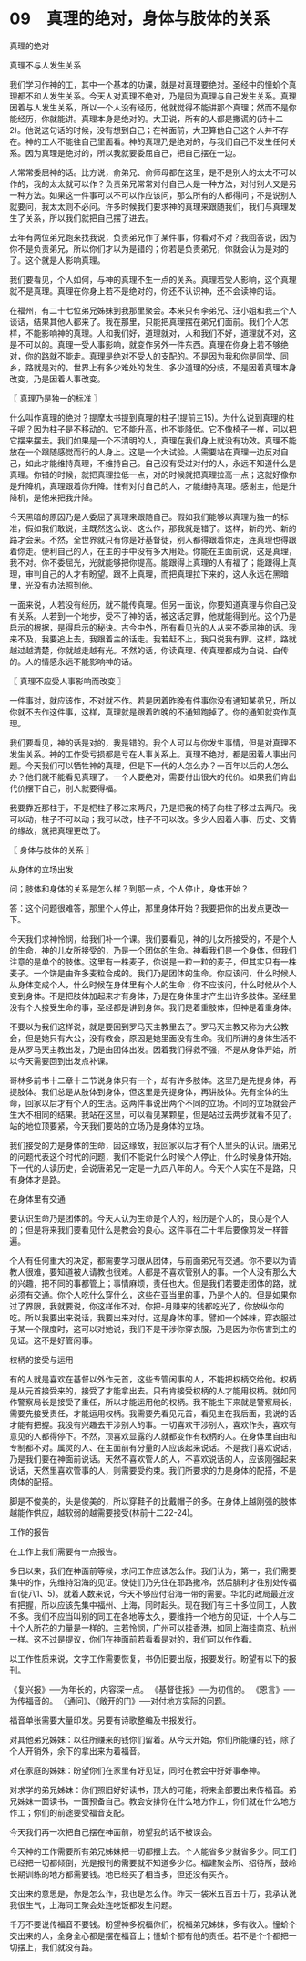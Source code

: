 # 09　真理的绝对，身体与肢体的关系



真理的绝对

真理不与人发生关系

我们学习作神的工，其中一个基本的功课，就是对真理要绝对。圣经中的憧蚧个真理都不和人发生关系。今天人对真理不绝对，乃是因为真理与自己发生关系。真理因着与人发生关系，所以一个人没有经历，他就觉得不能讲那个真理；然而不是你能经历，你就能讲。真理本身是绝对的。大卫说，所有的人都是撒谎的(诗十二2)。他说这句话的时候，没有想到自己；在神面前，大卫算他自己这个人并不存在。神的工人不能往自己里面看。神的真理乃是绝对的，与我们自己不发生任何关系。因为真理是绝对的，所以我就要委屈自己，把自己摆在一边。

人常常委屈神的话。比方说，俞弟兄、俞师母都在这里，是不是别人的太太不可以作的，我的太太就可以作？负责弟兄常常对付自己人是一种方法，对付别人又是另一种方法。如果这一件事可以不可以作应该问，那么所有的人都得问；不是说别人就要问，我太太则不必问。许多时候我们要求神的真理来跟随我们，我们与真理发生了关系，所以我们就把自己摆了进去。

去年有两位弟兄跑来找我说，负责弟兄作了某件事，你看对不对？我回答说，因为你不是负责弟兄，所以你们才以为是错的；你若是负责弟兄，你就会认为是对的了。这个就是人影响真理。

我们要看见，个人如何，与神的真理不生一点的关系。真理若受人影响，这个真理就不是真理。真理在你身上若不是绝对的，你还不认识神，还不会读神的话。

在福州，有二十七位弟兄姊妹到我那里聚会。本来只有李弟兄、汪小姐和我三个人谈话，结果其他人都来了。我在那里，只能把真理摆在弟兄们面前。我们个人怎样，不能影响神的真理。人和我们好，道理就对，人和我们不好，道理就不对，这是不可以的。真理一受人事影响，就变作另外一件东西。真理在你身上若不够绝对，你的路就不能走。真理是绝对不受人的支配的。不是因为我和你是同学、同乡，路就是对的。世界上有多少难处的发生、多少道理的分歧，不是因着真理本身改变，乃是因着人事改变。



〖 真理乃是独一的标准 〗

什么叫作真理的绝对？提摩太书提到真理的柱子(提前三15)。为什么说到真理的柱子呢？因为柱子是不移动的。它不能升高，也不能降低。它不像椅子一样，可以把它摆来摆去。我们如果是一个不清明的人，真理在我们身上就没有功效。真理不能放在一个跟随感觉而行的人身上。这是一个大试验。人需要站在真理一边反对自己，如此才能维持真理，不维持自己。自己没有受过对付的人，永远不知道什么是真理。你错的时候，就把真理拉低一点，对的时候就把真理拉高一点；这就好像你是升降机，真理跟着你升降。惟有对付自己的人，才能维持真理。感谢主，他是升降机，是他来把我升降。

今天黑暗的原因乃是人委屈了真理来跟随自己。假如我们能够以真理为独一的标准，假如我们敢说，主既然这么说、这么作，那我就是错了。这样，新的光、新的路才会来。不然，全世界就只有你是好基督徒，别人都得跟着你走，连真理也得跟着你走。便利自己的人，在主的手中没有多大用处。你能在主面前说，这是真理，我不对。你不委屈光，光就能够把你提高。能跟得上真理的人有福了；能跟得上真理，审判自己的人才有盼望。跟不上真理，而把真理拉下来的，这人永远在黑暗里，光没有办法照到他。

一面来说，人若没有经历，就不能传真理。但另一面说，你要知道真理与你自己没有关系。人若到一个地步，受不了神的话，被这话定罪，他就能得到光。这个乃是启示的根据，是得启示的秘诀。古今中外，所有看见光的人从来不委屈神的话。我来不及，我要追上去，我跟着主的话走。我若赶不上，我只说我有罪。这样，路就越过越清楚，你就越走越有光。不然的话，你读真理、传真理都成为白说、白传的。人的情感永远不能影响神的话。



〖 真理不应受人事影响而改变 〗

一件事对，就应该作，不对就不作。若是因着昨晚有件事你没有通知某弟兄，所以你就不去作这件事，这样，真理就是跟着昨晚的不通知跑掉了。你的通知就变作真理。

我们要看见，神的话是对的，我是错的。我个人可以与你发生事情，但是对真理不发生关系。神的工作受亏损都是亏在人事关系上。真理不绝对，都是因着人事出问题。今天我们可以牺牲神的真理，但是下一代的人怎么办？一百年以后的人怎么办？他们就不能看见真理了。一个人要绝对，需要付出很大的代价。如果我们肯出代价摆下自己，别人就要得福。

我要靠近那柱于，不是杷柱子移过来两尺，乃是把我的椅子向柱子移过去两尺。我可以动，柱子不可以动；我可以改，柱子不可以改。多少人因着人事、历史、交情的缘故，就把真理更改了。



〖 身体与肢体的关系 〗

从身体的立场出发

问；肢体和身体的关系是怎么样？到那一点，个人停止，身体开始？

答：这个问题很难答，那里个人停止，那里身体开始？我要把你的出发点更改一下。

今天我们求神怜悯，给我们补一个课。我们要看见，神的儿女所接受的，不是个人的生命，神的儿女所接受的，乃是一个团体的生命。神看我们是一个身体，但我们注意的是单个的肢体。这里有一株麦子，你说是一粒一粒的麦子，但其实只有一株麦子。一个饼是由许多麦粒合成的。我们乃是团体的生命。你应该问，什么时候人从身体变成个人，什么时候在身体里有个人的生命；你不应该问，什么时候从个人变到身体。不是把肢体加起来才有身体，乃是在身体里才产生出许多肢体。圣经里没有个人接受生命的事，圣经都是讲到身体。我们是着重肢体，但神是着重身体。

不要以为我们这样说，就是要回到罗马天主教里去了。罗马天主教又称为大公教会，但是她只有大公，没有教会，原因是她里面没有生命。我们所讲的身体生活不是从罗马天主教出发，乃是由团体出发。因着我们得救不强，不是从身体开始，所以今天需要回到出发点补课。

哥林多前书十二章十二节说身体只有一个，却有许多肢体。这里乃是先提身体，再提肢体。我们总是从肢体到身体，但这里是先提身体，再讲肢体。先有全体的生命，回家以后才有个人的生活。这两件事说出两个不同的立场。不同的立场就会产生大不相同的结果。我站在这里，可以看见某颗星，但是站过去两步就看不见了。站的地位顶要紧，今天我们要站的立场乃是身体的立场。

我们接受的力是身体的生命，因这缘故，我回家以后才有个人里头的认识。唐弟兄的问题代表这个时代的问题，我们不能说什么时候个人停止，什么时候身体开始。下一代的人读历史，会说唐弟兄一定是一九四八年的人。今天个人实在不是路，只有身体才是路。

在身体里有交通

要认识生命乃是团体的。今天人认为生命是个人的，经历是个人的，良心是个人的；但是将来我们要看见什么是教会的良心。这件事在二十年后要像剪发一样普遍。

个人有任何重大的决定，都需要学习跟从团体，与前面弟兄有交通。你不要以为请教人很难，要知道被人请教也很难。人都是不喜欢管别人的事。一个人没有那么大的兴趣，把不同的事都管上；事情麻烦，责任也大。但是我们若要走团体的路，就必须有交通。你个人吃什么穿什么，这些在亚当里的事，乃是个人的。但是如果你过了界限，我就要说，你这样作不对。你把-月赚来的钱都吃光了，你放纵你的吃。所以我要出来说话，我要出来对付。这是身体的事。譬如一个姊妹，穿衣服过于某一个限度时，这可以对她说，我们不是干涉你穿衣服，乃是因为你伤害到主的见证。这不是好管闲事。

权柄的接受与运用

有的人就是喜欢在基督以外作元首，这些专管闲事的人，不能把权柄交给他。权柄是从元首接受来的，接受了才能拿出去。只有肯接受权柄的人才能用权柄。就如同作警察局长是接受了重任，所以才能运用他的权柄。我不能生下来就是警察局长，需要先接受责任，才能运用权柄。我需要先看见元首，看见主在我后面，我说的话才能有把握。我没有兴趣去干涉别人的事。一切喜欢干涉别人，喜欢作头，喜欢有意见的人都得停下。不然，顶喜欢显露的人就都变作有权柄的人。在身体里自由和专制都不对。属灵的人、在主面前有分量的人应该起来说话。不是我们喜欢说话，乃是我们要在神面前说话。天然不喜欢管人的人，不喜欢说话的人，应该刚强起来说话，天然里喜欢管事的人，则需要受约束。我们所要求的力是身体的配搭，不是肉体的配搭。

脚是不俊美的，头是俊美的，所以穿鞋子的比戴帽子的多。在身体上越刚强的肢体越能作供应，越软弱的越需要接受(林前十二22-24)。

工作的报告

在工作上我们需要有一点报告。

多日以来，我们在神面前等候，求问工作应该怎么作。我们认为，第一，我们需要集中的作，先维持沿海的见证。使徒们乃先住在耶路撒冷，然后腓利才往别处传福音(徒八1、5)。就着人数来说，今天不够应付沿海一带的需要。华北的政局最近没有把握，所以应该先集中福州、上海，同时起头。现在我们有三十多位同工，人数不多。我们不应当叫别的同工在各地等太久，要维持一个地方的见证，十个人与二十个人所花的力量是一样的。主若怜悯，广州可以挂香港，如同上海挂南京、杭州一样。这不过是提议，你们在神面前若看看是对的，我们可以作作看。

以工作性质来说，文字工作需要恢复，书仍旧要出版，报要发行。盼望有以下的报刊。

《复兴报》──为年长的，内容深一点。
《基督徒报》──为初信的。
《恩言》──为传福音的。
《通问》、《敞开的门》──对付地方实际的问题。

福音单张需要大量印发。另要有诗歌整编及书报发行。

对其他弟兄姊妹：以往所赚来的钱你们留着。从今天开始，你们所能赚的钱，除了个人开销外，余下的拿出来为着福音。

对在家庭的姊妹：盼望你们在家里有好见证，同时在教会中好好事奉神。

对求学的弟兄姊妹：你们照旧好好读书，顶大的可能，将来全部要出来传福音。弟兄姊妹一面读书，一面预备自己。教会安排你在什么地方作工，你们就在什么地方作工；你们的前途要受福音支配。

今天我们再一次把自己摆在神面前，盼望我的话不被误会。

今天神的工作需要所有弟兄姊妹把一切都摆上去。个人能省多少就省多少。同工们已经把一切都倾倒，光是报刊的需要就不知道多少亿。福建聚会所、招待所，鼓岭长期训练的地方都需要钱。地已经买了相当多，但还没有买齐。

交出来的意思是，你是怎么作，我也是怎么作。昨天一袋米五百五十万，我承认说我很生气，上海同工聚会处连吃饭都发生问题。

千万不要说传福音不要钱。盼望神多祝福你们，祝福弟兄姊妹，多有收入。憧蚧个交出来的人，全身全心都是摆在福音上；憧蚧个都有他的责任。若不是个个都把一切摆上，我们就没有路。

